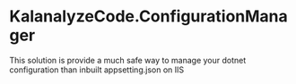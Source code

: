# KalanalyzeCode.ConfigurationManager
This solution is provide a much safe way to manage your dotnet configuration than inbuilt appsetting.json on IIS
